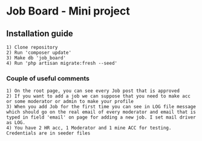 # Job Board - Mini project

## Installation guide
    1) Clone repository
    2) Run 'composer update'
    3) Make db 'job_board'
    4) Run 'php artisan migrate:fresh --seed'
    
### Couple of useful comments
    1) On the root page, you can see every Job post that is approved
    2) If you want to add a job we can suppose that you need to make acc or some moderator or admin to make your profile
    3) When you add Job for the first time you can see in LOG file message which should go on the real email of every moderator and email that is typed in field 'email' on page for adding a new job. I set mail driver as LOG.
    4) You have 2 HR acc, 1 Moderator and 1 mine ACC for testing. Credentials are in seeder files
 
